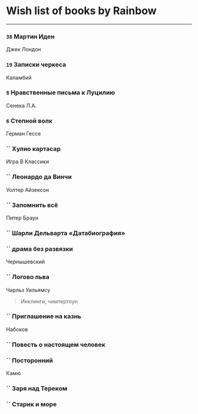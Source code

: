 # Wish list of books by Rainbow
---

### `38` Мартин Иден
Джек Лондон

### `19` Записки черкеса
Каламбий

### `8` Нравственные письма к Луцилию
Сенека Л.А.

### `6` Степной волк
Герман Гессе

### `` Хулио картасар
Игра В Классики

### `` Леонардо да Винчи
Уолтер Айзексон

### `` Запомнить всё
Питер Браун

### `` Шарли Дельварта «Датабиография»

### `` драма без развязки
Чернышевский

### `` Логово льва
Чарльз Уильямсу
> Инклинги, чимтертоун

### `` Приглашение на казнь
Набоков

### `` Повесть о настоящем человек

### `` Посторонний
Камю

### `` Заря над Тереком

### `` Старик и море

